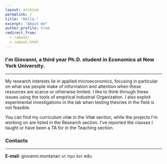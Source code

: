 ```yaml
---
layout: archive
permalink: /
title: "Hello."
excerpt: "About me"
author_profile: true
redirect_from: 
  - /about/
  - /about.html
---
```


### I'm Giovanni, a third year Ph.D. student in Economics at New York University.
------
My research interests lie in applied microeconomics, focusing in particular on what use people make of information and attention when these resources are scarce or otherwise limited. I like to think through these issues using the tools of empirical Industrial Organization. I also exploit experimental investigations in the lab when testing theories in the field is not feasible.

You can find my curriculum vitæ in the Vitæ section, while the projects I'm working on are listed in the Research section. I've reported the classes I taught or have been a TA for in the Teaching section.

### Contacts
-------
**E-mail**: giovanni.montanari `at` nyu `dot` edu